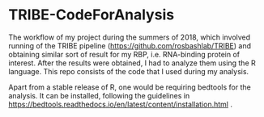 # TRIBE-CodeForAnalysis

The workflow of my project during the summers of 2018, which involved running of the TRIBE pipeline (https://github.com/rosbashlab/TRIBE) and obtaining similar sort of result for my RBP, i.e. RNA-binding protein of interest. 
After the results were obtained, I had to analyze them using the R language. This repo consists of the code that I used during my analysis.

Apart from a stable release of R, one would be requiring bedtools for the analysis. It can be installed, following the guidelines in https://bedtools.readthedocs.io/en/latest/content/installation.html .
